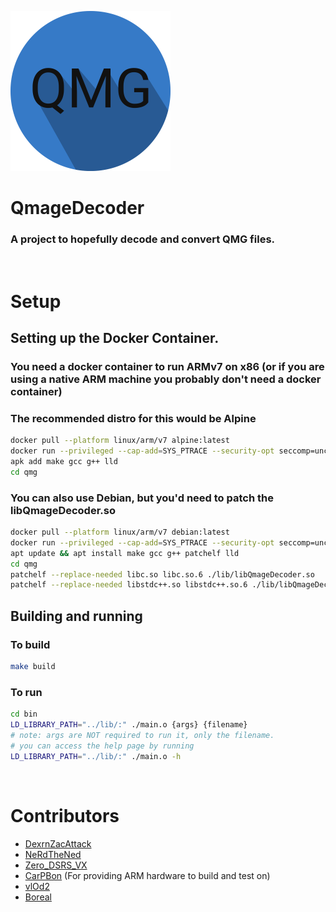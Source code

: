 <img src="QMGDecoderIcon.png" width="256" height="256"></img>
# QmageDecoder
### A project to hopefully decode and convert QMG files.
<br>

# Setup
## Setting up the Docker Container.
### You need a docker container to run ARMv7 on x86 (or if you are using a native ARM machine you probably don't need a docker container)
### The recommended distro for this would be Alpine
```bash
docker pull --platform linux/arm/v7 alpine:latest
docker run --privileged --cap-add=SYS_PTRACE --security-opt seccomp=unconfined --security-opt apparmor=unconfined -v .:/qmg -it alpine:latest
apk add make gcc g++ lld
cd qmg
```
### You can also use Debian, but you'd need to patch the libQmageDecoder.so
```bash
docker pull --platform linux/arm/v7 debian:latest
docker run --privileged --cap-add=SYS_PTRACE --security-opt seccomp=unconfined --security-opt apparmor=unconfined -v .:/qmg -it debian:latest
apt update && apt install make gcc g++ patchelf lld
cd qmg
patchelf --replace-needed libc.so libc.so.6 ./lib/libQmageDecoder.so
patchelf --replace-needed libstdc++.so libstdc++.so.6 ./lib/libQmageDecoder.so
```
## Building and running
### To build
```bash
make build
```
### To run
```bash
cd bin
LD_LIBRARY_PATH="../lib/:" ./main.o {args} {filename}
# note: args are NOT required to run it, only the filename.
# you can access the help page by running
LD_LIBRARY_PATH="../lib/:" ./main.o -h
```
<br>

# Contributors
- [DexrnZacAttack](https://github.com/DexrnZacAttack)
- [NeRdTheNed](https://github.com/NeRdTheNed)
- [Zero_DSRS_VX](https://github.com/PhoenixVX)
- [CarPBon](https://github.com/CarPBon) (For providing ARM hardware to build and test on)
- [vlOd2](https://github.com/vlOd2)
- [Boreal](https://github.com/bor-real)

